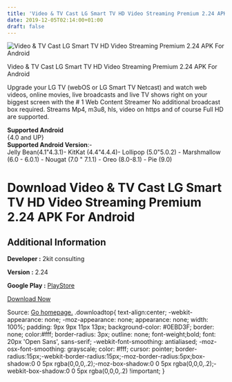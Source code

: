 ```yaml
---
title: 'Video & TV Cast LG Smart TV HD Video Streaming Premium 2.24 APK For Android'
date: 2019-12-05T02:14:00+01:00
draft: false
---
```


![Video & TV Cast LG Smart TV HD Video Streaming Premium 2.24 APK For Android](https://i2.wp.com/apkhome.net/wp-content/uploads/2019/12/Video-TV-Cast-LG-Smart-TV-HD-Video-Streaming-Premium-2.24.png "Video & TV Cast LG Smart TV HD Video Streaming Premium 2.24 APK For Android")

  

Video & TV Cast LG Smart TV HD Video Streaming Premium 2.24 APK For Android

Upgrade your LG TV (webOS or LG Smart TV Netcast) and watch web videos, online movies, live broadcasts and live TV shows right on your biggest screen with the # 1 Web Content Streamer No additional broadcast box required. Streams Mp4, m3u8, hls, video on https and of course Full HD are supported.

**Supported Android**  
{4.0 and UP}  
**Supported Android Version**:-  
Jelly Bean(4.1"4.3.1)- KitKat (4.4"4.4.4)- Lollipop (5.0"5.0.2) - Marshmallow (6.0 - 6.0.1) - Nougat (7.0 " 7.1.1) - Oreo (8.0-8.1) - Pie (9.0)

Download Video & TV Cast LG Smart TV HD Video Streaming Premium 2.24 APK For Android
====================================================================================

Additional Information
----------------------

**Developer :** 2kit consulting

**Version :** 2.24

**Google Play :** [PlayStore](https://play.google.com/store/apps/details?id=de.twokit.video.tv.cast.browser.lg&hl=en)

  

[Download Now](https://store4app.co/post/video-amp-tv-cast-lg-smart-tv-hd-video-streaming-premium-2-24-apk-for-android_1575471654)

  
Source: [Go homepage.](https://store4app.co/post/video-amp-tv-cast-lg-smart-tv-hd-video-streaming-premium-2-24-apk-for-android_1575471654) .downloadtop{ text-align:center; -webkit-appearance: none; -moz-appearance: none; appearance: none; width: 100%; padding: 9px 9px 11px 13px; background-color: #0EBD3F; border: none; color:#fff; border-radius: 3px; outline: none; font-weight;bold; font: 20px 'Open Sans', sans-serif; -webkit-font-smoothing: antialiased; -moz-osx-font-smoothing: grayscale; color: #fff; cursor: pointer; border-radius:15px;-webkit-border-radius:15px;-moz-border-radius:5px;box-shadow:0 0 5px rgba(0,0,0,.2);-moz-box-shadow:0 0 5px rgba(0,0,0,.2);-webkit-box-shadow:0 0 5px rgba(0,0,0,.2) !important; }